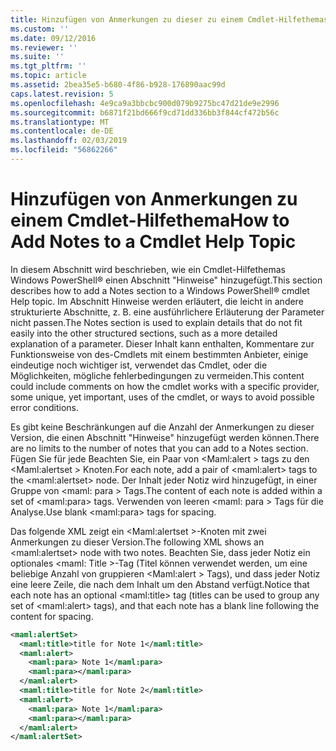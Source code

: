 ```yaml
---
title: Hinzufügen von Anmerkungen zu dieser zu einem Cmdlet-Hilfethemas | Microsoft-Dokumentation
ms.custom: ''
ms.date: 09/12/2016
ms.reviewer: ''
ms.suite: ''
ms.tgt_pltfrm: ''
ms.topic: article
ms.assetid: 2bea35e5-b680-4f86-b928-176890aac99d
caps.latest.revision: 5
ms.openlocfilehash: 4e9ca9a3bbcbc900d079b9275bc47d21de9e2996
ms.sourcegitcommit: b6871f21bd666f9cd71dd336bb3f844cf472b56c
ms.translationtype: MT
ms.contentlocale: de-DE
ms.lasthandoff: 02/03/2019
ms.locfileid: "56862266"
---
```

# <a name="how-to-add-notes-to-a-cmdlet-help-topic"></a><span data-ttu-id="ed18a-102">Hinzufügen von Anmerkungen zu einem Cmdlet-Hilfethema</span><span class="sxs-lookup"><span data-stu-id="ed18a-102">How to Add Notes to a Cmdlet Help Topic</span></span>

<span data-ttu-id="ed18a-103">In diesem Abschnitt wird beschrieben, wie ein Cmdlet-Hilfethemas Windows PowerShell® einen Abschnitt "Hinweise" hinzugefügt.</span><span class="sxs-lookup"><span data-stu-id="ed18a-103">This section describes how to add a Notes section to a Windows PowerShell® cmdlet Help topic.</span></span> <span data-ttu-id="ed18a-104">Im Abschnitt Hinweise werden erläutert, die leicht in andere strukturierte Abschnitte, z. B. eine ausführlichere Erläuterung der Parameter nicht passen.</span><span class="sxs-lookup"><span data-stu-id="ed18a-104">The Notes section is used to explain details that do not fit easily into the other structured sections, such as a more detailed explanation of a parameter.</span></span> <span data-ttu-id="ed18a-105">Dieser Inhalt kann enthalten, Kommentare zur Funktionsweise von des-Cmdlets mit einem bestimmten Anbieter, einige eindeutige noch wichtiger ist, verwendet das Cmdlet, oder die Möglichkeiten, mögliche fehlerbedingungen zu vermeiden.</span><span class="sxs-lookup"><span data-stu-id="ed18a-105">This content could include comments on how the cmdlet works with a specific provider, some unique, yet important, uses of the cmdlet, or ways to avoid possible error conditions.</span></span>

<span data-ttu-id="ed18a-106">Es gibt keine Beschränkungen auf die Anzahl der Anmerkungen zu dieser Version, die einen Abschnitt "Hinweise" hinzugefügt werden können.</span><span class="sxs-lookup"><span data-stu-id="ed18a-106">There are no limits to the number of notes that you can add to a Notes section.</span></span> <span data-ttu-id="ed18a-107">Fügen Sie für jede Beachten Sie, ein Paar von \<Maml:alert > tags zu den \<Maml:alertset > Knoten.</span><span class="sxs-lookup"><span data-stu-id="ed18a-107">For each note, add a pair of \<maml:alert> tags to the \<maml:alertset> node.</span></span> <span data-ttu-id="ed18a-108">Der Inhalt jeder Notiz wird hinzugefügt, in einer Gruppe von \<maml: para > Tags.</span><span class="sxs-lookup"><span data-stu-id="ed18a-108">The content of each note is added within a set of \<maml:para> tags.</span></span> <span data-ttu-id="ed18a-109">Verwenden von leeren \<maml: para > Tags für die Analyse.</span><span class="sxs-lookup"><span data-stu-id="ed18a-109">Use blank \<maml:para> tags for spacing.</span></span>

<span data-ttu-id="ed18a-110">Das folgende XML zeigt ein \<Maml:alertset >-Knoten mit zwei Anmerkungen zu dieser Version.</span><span class="sxs-lookup"><span data-stu-id="ed18a-110">The following XML shows an \<maml:alertset> node with two notes.</span></span> <span data-ttu-id="ed18a-111">Beachten Sie, dass jeder Notiz ein optionales \<maml: Title >-Tag (Titel können verwendet werden, um eine beliebige Anzahl von gruppieren \<Maml:alert > Tags), und dass jeder Notiz eine leere Zeile, die nach dem Inhalt um den Abstand verfügt.</span><span class="sxs-lookup"><span data-stu-id="ed18a-111">Notice that each note has an optional \<maml:title> tag (titles can be used to group any set of \<maml:alert> tags), and that each note has a blank line following the content for spacing.</span></span>

```xml
<maml:alertSet>
  <maml:title>title for Note 1</maml:title>
  <maml:alert>
    <maml:para> Note 1</maml:para>
    <maml:para></maml:para>
  </maml:alert>
  <maml:title>title for Note 2</maml:title>
  <maml:alert>
    <maml:para> Note 1</maml:para>
    <maml:para></maml:para>
  </maml:alert>
</maml:alertSet>
```



